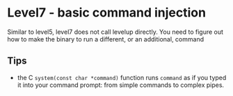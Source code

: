 # Level7 - basic command injection
Similar to level5, level7 does not call levelup directly. You need to figure
out how to make the binary to run a different, or an additional, command

## Tips
- the C `system(const char *command)` function runs `command` as if you typed
  it into your command prompt: from simple commands to complex pipes.
